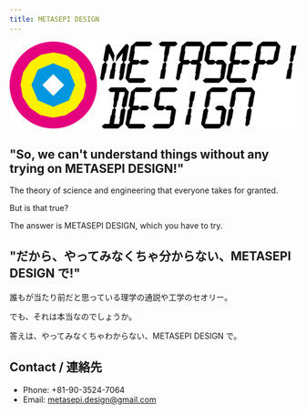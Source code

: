 ```yaml
---
title: METASEPI DESIGN
---
```


[![](/img/metasepi_design_logo_640x195.png)](/img/metasepi_design_logo.svg)

## "So, we can't understand things without any trying on METASEPI DESIGN!"

The theory of science and engineering that everyone takes for granted.

But is that true?

The answer is METASEPI DESIGN, which you have to try.

## "だから、やってみなくちゃ分からない、METASEPI DESIGN で!"

誰もが当たり前だと思っている理学の通説や工学のセオリー。

でも、それは本当なのでしょうか。

答えは、やってみなくちゃわからない、METASEPI DESIGN で。

## Contact / 連絡先

* Phone: +81-90-3524-7064
* Email: <a href="mailto:metasepi.design@gmail.com">metasepi.design@gmail.com</a>
